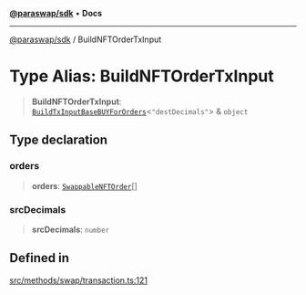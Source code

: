 [**@paraswap/sdk**](../README.md) • **Docs**

***

[@paraswap/sdk](../globals.md) / BuildNFTOrderTxInput

# Type Alias: BuildNFTOrderTxInput

> **BuildNFTOrderTxInput**: [`BuildTxInputBaseBUYForOrders`](../-internal-/type-aliases/BuildTxInputBaseBUYForOrders.md)\<`"destDecimals"`\> & `object`

## Type declaration

### orders

> **orders**: [`SwappableNFTOrder`](SwappableNFTOrder.md)[]

### srcDecimals

> **srcDecimals**: `number`

## Defined in

[src/methods/swap/transaction.ts:121](https://github.com/paraswap/paraswap-sdk/blob/master/src/methods/swap/transaction.ts#L121)
